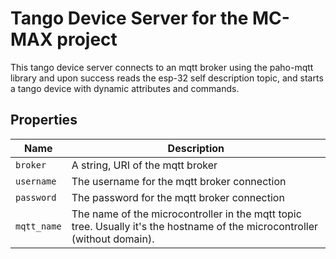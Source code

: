 # Tango Device Server for the MC-MAX project

This tango device server connects to an mqtt broker using the paho-mqtt library
and upon success reads the esp-32 self description topic, and starts a tango
device with dynamic attributes and commands.

## Properties

Name | Description
---- | ----
`broker` | A string, URI of the mqtt broker
`username` | The username for the mqtt broker connection
`password` | The password for the mqtt broker connection
`mqtt_name` | The name of the microcontroller in the mqtt topic tree. Usually it's the hostname of the microcontroller (without domain).
